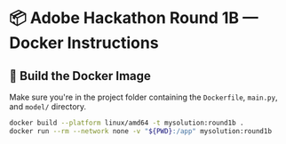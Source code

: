 # 📦 Adobe Hackathon Round 1B — Docker Instructions

## 🚀 Build the Docker Image

Make sure you're in the project folder containing the `Dockerfile`, `main.py`, and `model/` directory.

```bash
docker build --platform linux/amd64 -t mysolution:round1b .
docker run --rm --network none -v "${PWD}:/app" mysolution:round1b


